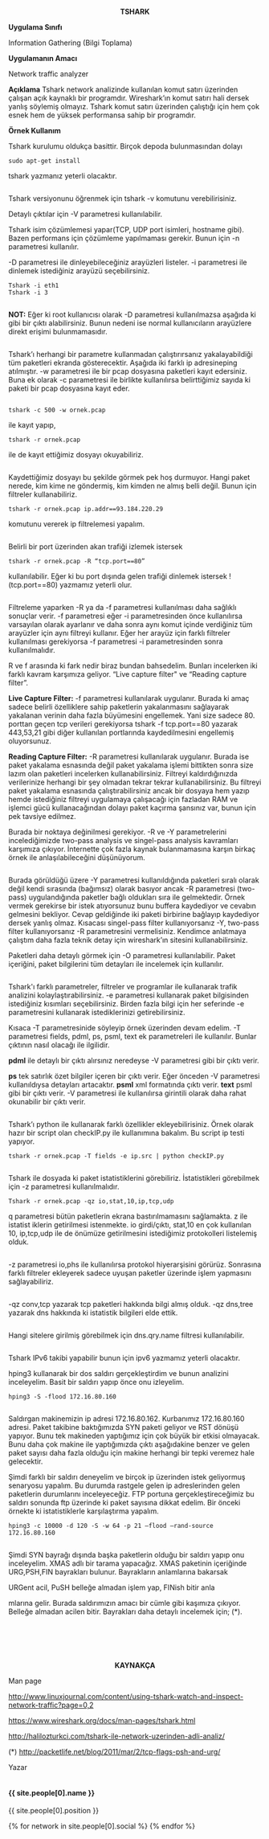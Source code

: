 <p style="text-align: center;"><strong>TSHARK</strong></p>
<strong>Uygulama Sınıfı</strong>

Information Gathering (Bilgi Toplama)

<strong>Uygulamanın Amacı</strong>

Network traffic analyzer

<strong>Açıklama</strong>
Tshark network analizinde kullanılan komut satırı üzerinden çalışan açık kaynaklı bir programdır. Wireshark’ın komut satırı hali dersek yanlış söylemiş olmayız. Tshark komut satırı üzerinden çalıştığı için hem çok esnek hem de yüksek performansa sahip bir programdır.<!--more-->

<strong>Örnek Kullanım</strong>

Tshark kurulumu oldukça basittir. Birçok depoda bulunmasından dolayı
~~~~
sudo apt-get install
~~~~
tshark yazmanız yeterli olacaktır.

<center><img src="https://adervis3.github.io/images/Tshark/1.jpg" class="img-responsive " alt=""></center>

Tshark versiyonunu öğrenmek için tshark -v komutunu verebilirisiniz.

Detaylı çıktılar için -V parametresi kullanılabilir.

Tshark isim çözümlemesi yapar(TCP, UDP port isimleri, hostname gibi). Bazen performans için çözümleme yapılmaması gerekir. Bunun için -n parametresi kullanılır.

-D parametresi ile dinleyebileceğiniz arayüzleri listeler. -i parametresi ile dinlemek istediğiniz arayüzü seçebilirsiniz.
~~~~
Tshark -i eth1
Tshark -i 3
~~~~
<center><img src="https://adervis3.github.io/images/Tshark/2.jpg" class="img-responsive " alt=""></center>


<strong>NOT:</strong> Eğer ki root kullanıcısı olarak -D parametresi kullanılmazsa aşağıda ki gibi bir çıktı alabilirsiniz. Bunun nedeni ise normal kullanıcıların arayüzlere direkt erişimi bulunmamasıdır.

<center><img src="https://adervis3.github.io/images/Tshark/3.jpg" class="img-responsive " alt=""></center>


Tshark’ı herhangi bir parametre kullanmadan çalıştırırsanız yakalayabildiği tüm paketleri ekranda gösterecektir. Aşağıda iki farklı ip adresineping atılmıştır.
-w parametresi ile bir pcap dosyasına paketleri kayıt edersiniz. Buna ek olarak -c parametresi ile birlikte kullanılırsa belirttiğimiz sayıda ki paketi bir pcap dosyasına kayıt eder.

<center><img src="https://adervis3.github.io/images/Tshark/4.jpg" class="img-responsive " alt=""></center>

~~~~
tshark -c 500 -w ornek.pcap
~~~~
ile kayıt yapıp,
~~~~
tshark -r ornek.pcap
~~~~
ile de kayıt ettiğimiz dosyayı okuyabiliriz.

<center><img src="https://adervis3.github.io/images/Tshark/5.jpg" class="img-responsive " alt=""></center>


Kaydettiğimiz dosyayı bu şekilde görmek pek hoş durmuyor. Hangi paket nerede, kim kime ne göndermiş, kim kimden ne almış belli değil. Bunun için filtreler kullanabiliriz.
~~~~
tshark -r ornek.pcap ip.addr==93.184.220.29
~~~~
komutunu vererek ip filtrelemesi yapalım.

<center><img src="https://adervis3.github.io/images/Tshark/6.jpg" class="img-responsive " alt=""></center>


Belirli bir port üzerinden akan trafiği izlemek istersek
~~~~
tshark -r ornek.pcap -R “tcp.port==80”
~~~~
kullanılabilir. Eğer ki bu port dışında gelen trafiği dinlemek istersek !(tcp.port==80) yazmamız yeterli olur.

<center><img src="https://adervis3.github.io/images/Tshark/6_1.jpg" class="img-responsive " alt=""></center>


Filtreleme yaparken -R ya da -f parametresi kullanılması daha sağlıklı sonuçlar verir. -f parametresi eğer -i parametresinden önce kullanılırsa varsayılan olarak ayarlanır ve daha sonra aynı komut içinde verdiğiniz tüm arayüzler için aynı filtreyi kullanır. Eğer her arayüz için farklı filtreler kullanılması gerekiyorsa -f parametresi -i parametresinden sonra kullanılmalıdır.

R ve f arasında ki fark nedir biraz bundan bahsedelim. Bunları incelerken iki farklı kavram karşımıza geliyor. “Live capture filter" ve “Reading capture filter”.

<strong>Live Capture Filter:</strong> -f parametresi kullanılarak uygulanır. Burada ki amaç sadece belirli özelliklere sahip paketlerin yakalanmasını sağlayarak yakalanan verinin daha fazla büyümesini engellemek. Yani size sadece 80. porttan geçen tcp verileri gerekiyorsa tshark -f tcp.port==80 yazarak 443,53,21 gibi diğer kullanılan portlarında kaydedilmesini engellemiş oluyorsunuz.

<strong>Reading Capture Filter:</strong> -R parametresi kullanılarak uygulanır. Burada ise paket yakalama esnasında değil paket yakalama işlemi bittikten sonra size lazım olan paketleri incelerken kullanabilirsiniz. Filtreyi kaldırdığınızda verilerinize herhangi bir şey olmadan tekrar tekrar kullanabilirsiniz. Bu filtreyi paket yakalama esnasında çalıştırabilirsiniz ancak bir dosyaya hem yazıp hemde istediğiniz filtreyi uygulamaya çalışacağı için fazladan RAM ve işlemci gücü kullanacağından dolayı paket kaçırma şansınız var, bunun için pek tavsiye edilmez.

Burada bir noktaya değinilmesi gerekiyor. -R ve -Y parametrelerini incelediğimizde two-pass analysis ve singel-pass analysis kavramları karşımıza çıkıyor. İnternette çok fazla kaynak bulanmamasına karşın birkaç örnek ile anlaşılabileceğini düşünüyorum.

<center><img src="https://adervis3.github.io/images/Tshark/6_2.jpg" class="img-responsive " alt=""></center>


Burada görüldüğü üzere -Y parametresi kullanıldığında paketleri sıralı olarak değil kendi sırasında (bağımsız) olarak basıyor ancak -R parametresi (two-pass) uygulandığında paketler bağlı oldukları sıra ile gelmektedir. Örnek vermek gerekirse bir istek atıyorsunuz bunu buffera kaydediyor ve cevabın gelmesini bekliyor. Cevap geldiğinde iki paketi birbirine bağlayıp kaydediyor dersek yanlış olmaz. Kısacası singel-pass filter kullanıyorsanız -Y, two-pass filter kullanıyorsanız -R parametresini vermelisiniz. Kendimce anlatmaya çalıştım daha fazla teknik detay için wireshark’ın sitesini kullanabilirsiniz.

Paketleri daha detaylı görmek için -O parametresi kullanılabilir. Paket içeriğini, paket bilgilerini tüm detayları ile incelemek için kullanılır.

<center><img src="https://adervis3.github.io/images/Tshark/6_3.jpg" class="img-responsive " alt=""></center>


Tshark'ı farklı parametreler, filtreler ve programlar ile kullanarak trafik analizini kolaylaştırabilirsiniz. -e parametresi kullanarak paket bilgisinden istediğiniz kısımları seçebilirsiniz. Birden fazla bilgi için her seferinde -e parametresini kullanarak istediklerinizi getirebilirsiniz.

Kısaca -T parametresinide söyleyip örnek üzerinden devam edelim. -T parametresi fields, pdml, ps, psml, text ek parametreleri ile kullanılır. Bunlar çıktının nasıl olacağı ile ilgilidir.

<strong>pdml</strong> ile detaylı bir çıktı alırsınız neredeyse -V parametresi gibi bir çıktı verir.

<strong> ps</strong> tek satırlık özet bilgiler içeren bir çıktı verir. Eğer önceden -V parametresi kullanıldıysa detayları artacaktır.
<strong>psml</strong> xml formatında çıktı verir.
<strong>text</strong> psml gibi bir çıktı verir. -V parametresi ile kullanılırsa girintili olarak daha rahat okunabilir bir çıktı verir.

<center><img src="https://adervis3.github.io/images/Tshark/7.jpg" class="img-responsive " alt=""></center>


Tshark’ı python ile kullanarak farklı özellikler ekleyebilirisiniz. Örnek olarak hazır bir script olan checkIP.py ile kullanımına bakalım. Bu script ip testi yapıyor.
~~~~
tshark -r ornek.pcap -T fields -e ip.src | python checkIP.py
~~~~
<center><img src="https://adervis3.github.io/images/Tshark/8.jpg" class="img-responsive " alt=""></center>


Tshark ile dosyada ki paket istatistiklerini görebiliriz. İstatistikleri görebilmek için -z parametresi kullanılmalıdır.
~~~~
Tshark -r ornek.pcap -qz io,stat,10,ip,tcp,udp
~~~~
q parametresi bütün paketlerin ekrana bastırılmamasını sağlamakta. z ile istatist iklerin getirilmesi istenmekte. io girdi/çıktı, stat,10 en çok kullanılan 10, ip,tcp,udp ile de önümüze getirilmesini istediğimiz protokolleri listelemiş olduk.

<center><img src="https://adervis3.github.io/images/Tshark/9.jpg" class="img-responsive " alt=""></center>


-z parametresi io,phs ile kullanılırsa protokol hiyerarşisini görürüz. Sonrasına farklı filtreler ekleyerek sadece uyuşan paketler üzerinde işlem yapmasını sağlayabiliriz.

<center><img src="https://adervis3.github.io/images/Tshark/9_1.jpg" class="img-responsive " alt=""></center>


-qz conv,tcp yazarak tcp paketleri hakkında bilgi almış olduk.
-qz dns,tree yazarak dns hakkında ki istatistik bilgileri elde ettik.

<center><img src="https://adervis3.github.io/images/Tshark/9_2.jpg" class="img-responsive " alt=""></center>
<center><img src="https://adervis3.github.io/images/Tshark/9_3.jpg" class="img-responsive " alt=""></center>


Hangi sitelere girilmiş görebilmek için dns.qry.name filtresi kullanılabilir.

<center><img src="https://adervis3.github.io/images/Tshark/10.jpg" class="img-responsive " alt=""></center>


Tshark IPv6 takibi yapabilir bunun için ipv6 yazmamız yeterli olacaktır.

hping3 kullanarak bir dos saldırı gerçekleştirdim ve bunun analizini inceleyelim.
Basit bir saldırı yapıp önce onu izleyelim.
~~~~
hping3 -S -flood 172.16.80.160
~~~~

<center><img src="https://adervis3.github.io/images/Tshark/11.jpg" class="img-responsive " alt=""></center>
<center><img src="https://adervis3.github.io/images/Tshark/12.jpg" class="img-responsive " alt=""></center>


Saldırgan makinemizin ip adresi 172.16.80.162. Kurbanımız 172.16.80.160 adresi. Paket takibine baktığımızda SYN paketi geliyor ve RST dönüşü yapıyor. Bunu tek makineden yaptığımız için çok büyük bir etkisi olmayacak. Bunu daha çok makine ile yaptığımızda çıktı aşağıdakine benzer ve gelen paket sayısı daha fazla olduğu için makine herhangi bir tepki veremez hale gelecektir.

Şimdi farklı bir saldırı deneyelim ve birçok ip üzerinden istek geliyormuş senaryosu yapalım. Bu durumda rastgele gelen ip adreslerinden gelen paketlerin durumlarını inceleyeceğiz. FTP portuna gerçekleştireceğimiz bu saldırı sonunda ftp üzerinde ki paket sayısına dikkat edelim. Bir önceki örnekte ki istatistiklerle karşılaştırma yapalım.
~~~~
hping3 -c 10000 -d 120 -S -w 64 -p 21 —flood —rand-source 172.16.80.160
~~~~

<center><img src="https://adervis3.github.io/images/Tshark/13.jpg" class="img-responsive " alt=""></center>

<center><img src="https://adervis3.github.io/images/Tshark/14.jpg" class="img-responsive " alt=""></center>


Şimdi SYN bayrağı dışında başka paketlerin olduğu bir saldırı yapıp onu inceleyelim. XMAS adlı bir tarama yapacağız. XMAS paketinin içeriğinde URG,PSH,FIN bayrakları bulunur. Bayrakların anlamlarına bakarsak

URGent acil, PuSH belleğe almadan işlem yap, FINish bitir anla

mlarına gelir. Burada saldırımızın amacı bir cümle gibi kaşımıza çıkıyor. Belleğe almadan acilen bitir. Bayrakları daha detaylı incelemek için; (*).

<center><img src="https://adervis3.github.io/images/Tshark/15.jpg" class="img-responsive " alt=""></center>
<center><img src="https://adervis3.github.io/images/Tshark/16.jpg" class="img-responsive" alt=""></center>


&nbsp;

&nbsp;
<p style="text-align: center;"><strong>KAYNAKÇA</strong></p>
Man page

http://www.linuxjournal.com/content/using-tshark-watch-and-inspect-network-traffic?page=0,2

https://www.wireshark.org/docs/man-pages/tshark.html

http://halilozturkci.com/tshark-ile-network-uzerinden-adli-analiz/

(*) http://packetlife.net/blog/2011/mar/2/tcp-flags-psh-and-urg/



Yazar

<div class="col-sm-4 col-sm-offset-2">
        <div class="team-member">
            <img src="https://adervis3.github.io/images/team/{{ site.people[0].pic }}.jpg" class="img-responsive img-circle" alt="">
            <h4>{{ site.people[0].name }}</h4>
            <p class="text-muted">{{ site.people[0].position }}</p>
              {% for network in site.people[0].social %}
               <a href="{{ network.url }}"><i class="fa fa-{{ network.title }}"></i></a>
              {% endfor %}
</div>
